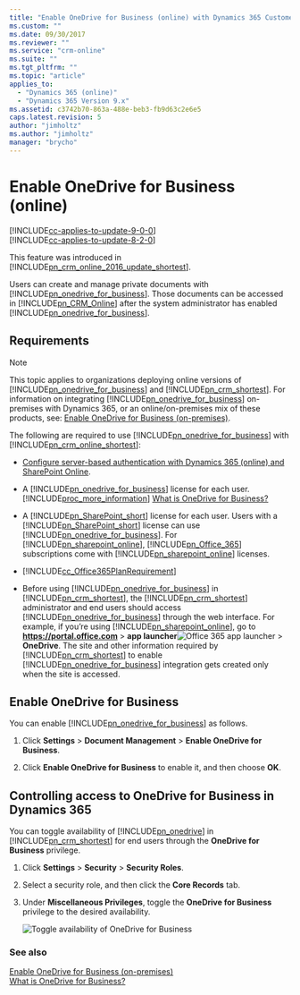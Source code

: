 ```yaml
---
title: "Enable OneDrive for Business (online) with Dynamics 365 Customer Engagement| MicrosoftDocs"
ms.custom: ""
ms.date: 09/30/2017
ms.reviewer: ""
ms.service: "crm-online"
ms.suite: ""
ms.tgt_pltfrm: ""
ms.topic: "article"
applies_to: 
  - "Dynamics 365 (online)"
  - "Dynamics 365 Version 9.x"
ms.assetid: c3742b70-863a-488e-beb3-fb9d63c2e6e5
caps.latest.revision: 5
author: "jimholtz"
ms.author: "jimholtz"
manager: "brycho"
---
```

# Enable OneDrive for Business (online)

[!INCLUDE[cc-applies-to-update-9-0-0](../includes/cc_applies_to_update_9_0_0.md)]<br/>[!INCLUDE[cc-applies-to-update-8-2-0](../includes/cc_applies_to_update_8_2_0.md)]

This feature was introduced in [!INCLUDE[pn_crm_online_2016_update_shortest](../includes/pn-crm-online-2016-update-shortest.md)].  
  
 Users can create and manage private documents with [!INCLUDE[pn_onedrive_for_business](../includes/pn-onedrive-for-business.md)]. Those documents can be accessed in [!INCLUDE[pn_CRM_Online](../includes/pn-crm-online.md)] after the system administrator has enabled [!INCLUDE[pn_onedrive_for_business](../includes/pn-onedrive-for-business.md)].  
  
## Requirements  

> [!NOTE]
>  This topic applies to organizations deploying online versions of [!INCLUDE[pn_onedrive_for_business](../includes/pn-onedrive-for-business.md)] and [!INCLUDE[pn_crm_shortest](../includes/pn-crm-shortest.md)]. For information on integrating [!INCLUDE[pn_onedrive_for_business](../includes/pn-onedrive-for-business.md)] on-premises with Dynamics 365, or an online/on-premises mix of these products, see: [Enable OneDrive for Business (on-premises)](../admin/connect-onedrive-business.md).  

 The following are required to use [!INCLUDE[pn_onedrive_for_business](../includes/pn-onedrive-for-business.md)] with [!INCLUDE[pn_crm_online_shortest](../includes/pn-crm-online-shortest.md)]:  
  
- [Configure server-based authentication with Dynamics 365 (online) and SharePoint Online](configure-server-based-authentication-sharepoint-online.md).  
  
- A [!INCLUDE[pn_onedrive_for_business](../includes/pn-onedrive-for-business.md)] license for each user. [!INCLUDE[proc_more_information](../includes/proc-more-information.md)] [What is OneDrive for Business?](https://support.office.com/article/What-is-OneDrive-for-Business-187f90af-056f-47c0-9656-cc0ddca7fdc2)  
  
- A [!INCLUDE[pn_SharePoint_short](../includes/pn-sharepoint-short.md)] license for each user. Users with a [!INCLUDE[pn_SharePoint_short](../includes/pn-sharepoint-short.md)] license can use [!INCLUDE[pn_onedrive_for_business](../includes/pn-onedrive-for-business.md)]. For [!INCLUDE[pn_sharepoint_online](../includes/pn-sharepoint-online.md)], [!INCLUDE[pn_Office_365](../includes/pn-office-365.md)] subscriptions come with [!INCLUDE[pn_sharepoint_online](../includes/pn-sharepoint-online.md)] licenses.  
  
- [!INCLUDE[cc_Office365PlanRequirement](../includes/cc-office365planrequirement.md)]  
  
- Before using [!INCLUDE[pn_onedrive_for_business](../includes/pn-onedrive-for-business.md)] in [!INCLUDE[pn_crm_shortest](../includes/pn-crm-shortest.md)], the [!INCLUDE[pn_crm_shortest](../includes/pn-crm-shortest.md)] administrator and end users should access [!INCLUDE[pn_onedrive_for_business](../includes/pn-onedrive-for-business.md)] through the web interface. For example, if you’re using [!INCLUDE[pn_sharepoint_online](../includes/pn-sharepoint-online.md)], go to **<https://portal.office.com>** > **app launcher**![Office 365 app launcher](../admin/media/crm-itpro-officeapplauncher.png "Office 365 app launcher") > **OneDrive**. The site and other information required by [!INCLUDE[pn_crm_shortest](../includes/pn-crm-shortest.md)] to enable [!INCLUDE[pn_onedrive_for_business](../includes/pn-onedrive-for-business.md)] integration gets created only when the site is accessed.  
  
## Enable OneDrive for Business  
 You can enable [!INCLUDE[pn_onedrive_for_business](../includes/pn-onedrive-for-business.md)] as follows.  
  
1.  Click **Settings** > **Document Management** > **Enable OneDrive for Business**.  
  
2.  Click **Enable OneDrive for Business** to enable it, and then choose **OK**.  
  
## Controlling access to OneDrive for Business in Dynamics 365  
 You can toggle availability of [!INCLUDE[pn_onedrive](../includes/pn-onedrive.md)] in [!INCLUDE[pn_crm_shortest](../includes/pn-crm-shortest.md)] for end users through the **OneDrive for Business** privilege.  
  
1. Click **Settings** > **Security** > **Security Roles**.  
  
2. Select a security role, and then click the **Core Records** tab.  
  
3. Under **Miscellaneous Privileges**, toggle the **OneDrive for Business** privilege to the desired availability.  
  
   ![Toggle availability of OneDrive for Business](../admin/media/crm-itpro-onedriveforbusn-priv.png "Toggle availability of OneDrive for Business")  
  
### See also  
 [Enable OneDrive for Business (on-premises)](connect-onedrive-business.md)   
 [What is OneDrive for Business?](https://support.office.com/en-US/article/What-is-OneDrive-for-Business-187f90af-056f-47c0-9656-cc0ddca7fdc2)
